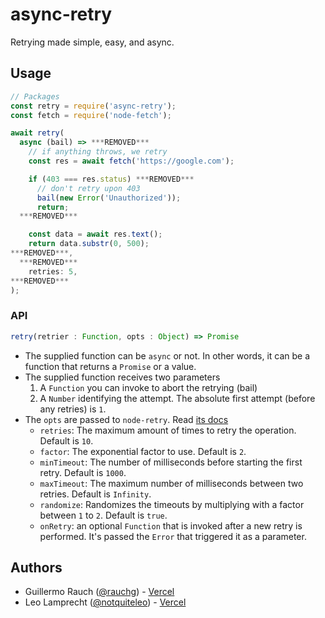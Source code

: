 # async-retry

Retrying made simple, easy, and async.

## Usage

```js
// Packages
const retry = require('async-retry');
const fetch = require('node-fetch');

await retry(
  async (bail) => ***REMOVED***
    // if anything throws, we retry
    const res = await fetch('https://google.com');

    if (403 === res.status) ***REMOVED***
      // don't retry upon 403
      bail(new Error('Unauthorized'));
      return;
  ***REMOVED***

    const data = await res.text();
    return data.substr(0, 500);
***REMOVED***,
  ***REMOVED***
    retries: 5,
***REMOVED***
);
```

### API

```js
retry(retrier : Function, opts : Object) => Promise
```

- The supplied function can be `async` or not. In other words, it can be a function that returns a `Promise` or a value.
- The supplied function receives two parameters
  1. A `Function` you can invoke to abort the retrying (bail)
  2. A `Number` identifying the attempt. The absolute first attempt (before any retries) is `1`.
- The `opts` are passed to `node-retry`. Read [its docs](https://github.com/tim-kos/node-retry)
  - `retries`: The maximum amount of times to retry the operation. Default is `10`.
  - `factor`: The exponential factor to use. Default is `2`.
  - `minTimeout`: The number of milliseconds before starting the first retry. Default is `1000`.
  - `maxTimeout`: The maximum number of milliseconds between two retries. Default is `Infinity`.
  - `randomize`: Randomizes the timeouts by multiplying with a factor between `1` to `2`. Default is `true`.
  - `onRetry`: an optional `Function` that is invoked after a new retry is performed. It's passed the `Error` that triggered it as a parameter.

## Authors

- Guillermo Rauch ([@rauchg](https://twitter.com/rauchg)) - [Vercel](https://vercel.com)
- Leo Lamprecht ([@notquiteleo](https://twitter.com/notquiteleo)) - [Vercel](https://vercel.com)

